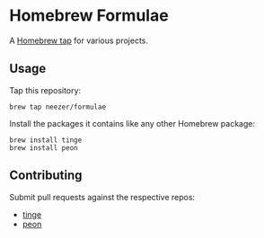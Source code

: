 # Homebrew Formulae

A [Homebrew tap] for various projects.

[Homebrew tap]: https://github.com/Homebrew/brew/blob/master/docs/brew-tap.md

## Usage

Tap this repository:

    brew tap neezer/formulae

Install the packages it contains like any other Homebrew package:

    brew install tinge
    brew install peon

## Contributing

Submit pull requests against the respective repos:

* [tinge](https://github.com/neezer/tinge)
* [peon](https://github.com/neezer/peon)
